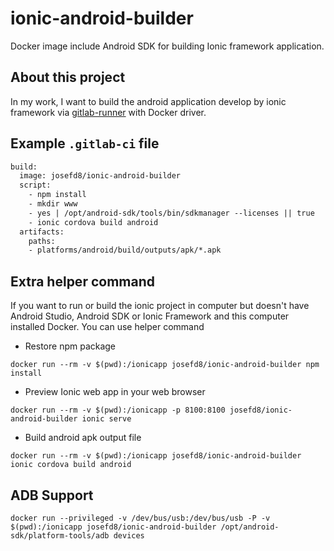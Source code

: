 # ionic-android-builder
Docker image include Android SDK for building Ionic framework application.

## About this project
In my work, I want to build the android application develop by ionic framework via [gitlab-runner](https://gitlab.com/gitlab-org/gitlab-runner) with Docker driver.

## Example `.gitlab-ci` file
```Dockerfile
build:
  image: josefd8/ionic-android-builder
  script:
    - npm install
    - mkdir www
    - yes | /opt/android-sdk/tools/bin/sdkmanager --licenses || true
    - ionic cordova build android
  artifacts:
    paths:
    - platforms/android/build/outputs/apk/*.apk
```
## Extra helper command
If you want to run or build the ionic project in computer but doesn't have Android Studio, Android SDK or Ionic Framework and this computer installed Docker. You can use helper command  

- Restore npm package
```
docker run --rm -v $(pwd):/ionicapp josefd8/ionic-android-builder npm install
```
- Preview Ionic web app in your web browser
```
docker run --rm -v $(pwd):/ionicapp -p 8100:8100 josefd8/ionic-android-builder ionic serve
```
- Build android apk output file
```
docker run --rm -v $(pwd):/ionicapp josefd8/ionic-android-builder ionic cordova build android
```

## ADB Support
```
docker run --privileged -v /dev/bus/usb:/dev/bus/usb -P -v $(pwd):/ionicapp josefd8/ionic-android-builder /opt/android-sdk/platform-tools/adb devices
```
